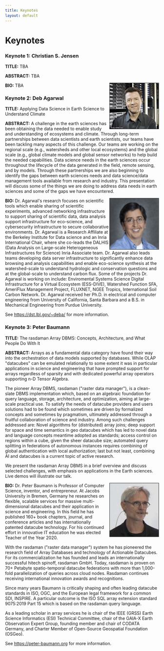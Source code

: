 ```yaml
---
title: Keynotes
layout: default
---
```


# Keynotes

### Keynote 1: Christian S. Jensen

**TITLE:** TBA

**ABSTRACT:** TBA

<img src="./assets/images/keynote1.png" align="right" border="1" width="160">

**BIO:** TBA


### Keynote 2: Deb Agarwal

**TITLE:** Applying Data Science in Earth Science to Understand Climate

**ABSTRACT:** A challenge in the earth sciences has been obtaining the data needed to enable study and understanding of ecosystems and climate. Through long-term partnerships between data scientists and earth scientists, our teams have been tackling many aspects of this challenge. Our teams are working on the regional scale (e.g., watersheds and other local ecosystems) and the global scale (e.g., global climate models and global sensor networks) to help build the needed capabilities. Data science needs in the earth sciences occur throughout the lifecycle of the data generated in the field, remote sensing, and by models. Through these partnerships we are also beginning to identify the gaps between earth sciences needs and data science/data management tools available from research and industry. This presentation will discuss some of the things we are doing to address data needs in earth sciences and some of the gaps we have encountered.

<img src="./assets/images/keynote2.png" align="right" border="1" width="160">

**BIO:** Dr. Agarwal's research focuses on scientific tools which enable sharing of scientific experiments, advanced networking infrastructure to support sharing of scientific data, data analysis support infrastructure for eco-science, and cybersecurity infrastructure to secure collaborative environments. Dr. Agarwal is a Research Affiliate at the Berkeley Institute for Data science and an Inria International Chair, where she co-leads the DALHIS (Data Analysis on Large-scale Heterogeneous Infrastructures for Science) Inria Associate team. Dr. Agarwal also leads teams developing data server infrastructure to significantly enhance data browsing and analysis capabilities and enable eco-science synthesis at the watershed-scale to understand hydrologic and conservation questions and at the global-scale to understand carbon flux. Some of the projects Dr. Agarwal is working on include: Enviromental Systems Science Digital Infrastructure for a Virtual Ecosystem (ESS-DIVE), Watershed Function SFA, AmeriFlux Management Project, FLUXNET, NGEE Tropics, International Soil Carbon Network. Dr. Agarwal received her Ph.D. in electrical and computer engineering from University of California, Santa Barbara and a B.S. in Mechanical Engineering from Purdue University. 

See <https://dst.lbl.gov/~deba/> for more information.


### Keynote 3: Peter Baumann

**TITLE:** The rasdaman Array DBMS: Concepts, Architecture, and What People Do With It

**ABSTRACT:** Arrays as a fundamental data category have found their way into the orchestration of data models supported by databases. While OLAP "datacubes" can be emulated relationally to some extent it was in particular applications in science and engineering that have prompted support for arrays regardless of sparsity and with dedicated powerful array operators supporting n-D Tensor Algebra.

The pioneer Array DBMS, rasdaman ("raster data manager"), is a clean-slate DBMS implementation which, based on an algebraic foundation for query language, storage, architecture, and optimization, aiming at large-scale practical use. To satisfy the needs of datacube providers and users solutions had to be found which sometimes are driven by formalized concepts and sometimes by pragmatism, ultimately addressed through a fruitful collaboration of science and industry. Among such challenges addressed are: Novel algorithms for (distributed) array joins; deep support for space and time semantics in geo datacubes which has led to novel data and language concepts meantime adopted as standards; access control on regions within a cube, given the sheer datacube size; automated query splitting in federations of autonomous instances requires combining of global authentication with local authorization; last but not least, combining AI and datacubes is a current topic of active research.

We present the rasdaman Array DBMS in a brief overview and discuss selected challenges, with emphasis on applications in the Earth sciences. Live demos will illustrate our talk.

<img src="./assets/images/keynote3.png" align="right" border="1" width="160">

**BIO:** Dr. Peter Baumann is Professor of Computer Science, inventor, and entrepreneur. At Jacobs University in Bremen, Germany he researches on flexible, scalable services for massive multi-dimensional datacubes and their application in science and engineering. In this field he has published 160+ book chapters, journal, and conference articles and has internationally patented datacube technology. For his continued effort in innovative IT education he was elected Teacher of the Year 2020.

With the rasdaman ("raster data manager") system he has pioneered the research field of Array Databases and technology of Actionable Datacubes. For its commercialization he has founded and leads an internationally successful hitech spinoff, rasdaman GmbH. Today, rasdaman is proven on 70+ Petabyte spatio-temporal datacube federations with more than 1,000-fold parallelization of queries across cloud nodes. Rasdaman continues receiving international innovation awards and recognitions.

Since many years Baumann is critically shaping and often leading datacube standards in ISO, OGC, and the European legal framework for a common SDI, INSPIRE. A particular outcome is the ISO SQL array extension standard 9075:2019 Part 15 which is based on the rasdaman query language.

As a leading scholar in array services he is chair of the IEEE (GRSS) Earth Science Informatics (ESI) Technical Committee, chair of the GAIA-X Earth Observation Expert Group, founding member and chair of CODATA Germany, and Charter Member of Open-Source Geospatial Foundation (OSGeo).

See <https://peter-baumann.org> for more information.